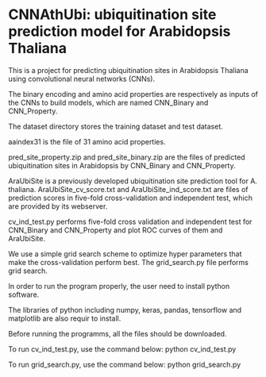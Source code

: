 # CNNAthUbi: ubiquitination site prediction model for Arabidopsis Thaliana

This is a project for predicting ubiquitination sites in Arabidopsis Thaliana using convolutional neural networks (CNNs).

The binary encoding and amino acid properties are respectively as inputs of the CNNs to build models, which are named CNN_Binary and CNN_Property.

The dataset directory stores the training dataset and test dataset.

aaindex31 is the file of 31 amino acid properties.

pred_site_property.zip and pred_site_binary.zip are the files of predicted ubiquitination sites in Arabidopsis by CNN_Binary and CNN_Property.

AraUbiSite is a previously developed ubiquitination site prediction tool for A. thaliana. AraUbiSite_cv_score.txt and AraUbiSite_ind_score.txt are files of prediction scores in five-fold cross-validation and independent test, which are provided by its webserver.

cv_ind_test.py performs five-fold cross validation and independent test for CNN_Binary and CNN_Property and plot ROC curves of them and AraUbiSite.

We use a simple grid search scheme to optimize hyper parameters that make the cross-validation perform best. The grid_search.py file performs grid search.

In order to run the program properly, the user need to install python software.

The libraries of python including numpy, keras, pandas, tensorflow and matplotlib are also requir to install.

Before running the programms, all the files should be downloaded.

To run cv_ind_test.py, use the command below:
python cv_ind_test.py

To run grid_search.py, use the command below:
python grid_search.py
